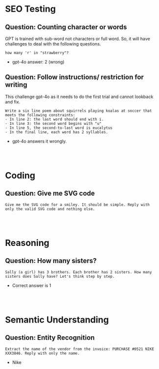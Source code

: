# SEO Testing

## Question: Counting character or words
GPT is trained with sub-word not characters or full word. So, it will have challenges to deal with the following questions.
```
how many 'r' in "strawberry"?
```
* gpt-4o answer: 2 (wrong)

## Question: Follow instructions/ restriction for writing
This challenge gpt-4o as it needs to do the first trial and cannot lookback and fix.
```
Write a six line poem about squirrels playing koalas at soccer that meets the following constraints:
- In line 2: the last word should end with i.
- In line 3: the second word begins with "u"
- In line 5, the second-to-last word is eucalytus
- In the final line, each word has 2 syllables.
```
* gpt-4o answers it wrongly.

<br>
<br>

# Coding

## Question: Give me SVG code 
```
Give me the SVG code for a smiley. It should be simple. Reply with only the valid SVG code and nothing else.
```
<br>
<br>

# Reasoning

## Question: How many sisters?
```
Sally (a girl) has 3 brothers. Each brother has 2 sisters. How many sisters does Sally have? Let's think step by step.
```
* Correct answer is 1

<br>
<br>

# Semantic Understanding

## Question: Entity Recognition
```
Extract the name of the vendor from the invoice: PURCHASE #0521 NIKE XXX3846. Reply with only the name.
```
* Nike
